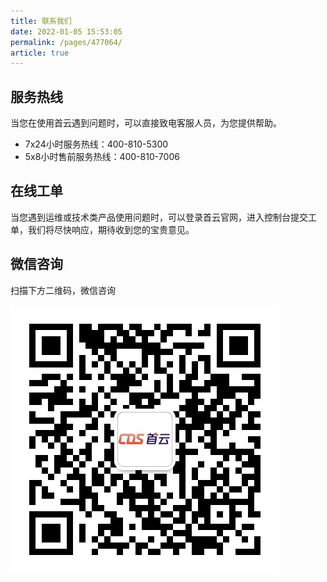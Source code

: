 ```yaml
---
title: 联系我们
date: 2022-01-05 15:53:05
permalink: /pages/477064/
article: true
---
```


## 服务热线

当您在使用首云遇到问题时，可以直接致电客服人员，为您提供帮助。

- 7x24小时服务热线：400-810-5300
- 5x8小时售前服务热线：400-810-7006

## 在线工单

当您遇到运维或技术类产品使用问题时，可以登录首云官网，进入控制台提交工单，我们将尽快响应，期待收到您的宝贵意见。

## 微信咨询

扫描下方二维码，微信咨询

![联系我们](pics/联系我们.jpg)